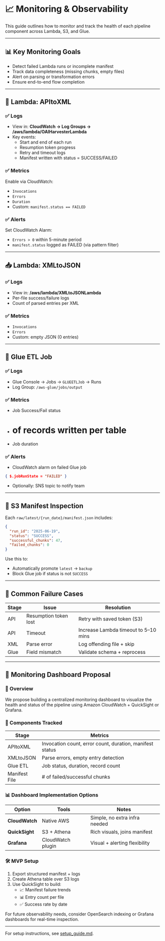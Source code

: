 # 📈 Monitoring & Observability

This guide outlines how to monitor and track the health of each pipeline component across Lambda, S3, and Glue.

---

## 📊 Key Monitoring Goals
- Detect failed Lambda runs or incomplete manifest
- Track data completeness (missing chunks, empty files)
- Alert on parsing or transformation errors
- Ensure end-to-end flow completion

---

## 🔁 Lambda: APItoXML

### ✅ Logs
- View in: **CloudWatch → Log Groups → /aws/lambda/OAIHarvesterLambda**
- Key events:
  - Start and end of each run
  - Resumption token progress
  - Retry and timeout logs
  - Manifest written with status = SUCCESS/FAILED

### ✅ Metrics
Enable via CloudWatch:
- `Invocations`
- `Errors`
- `Duration`
- Custom: `manifest.status == FAILED`

### ✅ Alerts
Set CloudWatch Alarm:
- `Errors > 0` within 5-minute period
- `manifest.status` logged as FAILED (via pattern filter)

---

## 📥 Lambda: XMLtoJSON

### ✅ Logs
- View in: **/aws/lambda/XMLtoJSONLambda**
- Per-file success/failure logs
- Count of parsed entries per XML

### ✅ Metrics
- `Invocations`
- `Errors`
- Custom: empty JSON (0 entries)

---

## 🧠 Glue ETL Job

### ✅ Logs
- Glue Console → Jobs → `GLUEETLJob` → Runs
- Log Group: `/aws-glue/jobs/output`

### ✅ Metrics
- Job Success/Fail status
- # of records written per table
- Job duration

### ✅ Alerts
- CloudWatch alarm on failed Glue job
```json
{ $.jobRunState = "FAILED" }
```
- Optionally: SNS topic to notify team

---

## 📂 S3 Manifest Inspection

Each `raw/latest/{run_date}/manifest.json` includes:
```json
{
  "run_id": "2025-06-19",
  "status": "SUCCESS",
  "successful_chunks": 47,
  "failed_chunks": 0
}
```
Use this to:
- Automatically promote `latest` → `backup`
- Block Glue job if status is not `SUCCESS`

---

## 🛑 Common Failure Cases
| Stage | Issue | Resolution |
|-------|-------|------------|
| API | Resumption token lost | Retry with saved token (S3) |
| API | Timeout | Increase Lambda timeout to 5–10 mins |
| XML | Parse error | Log offending file + skip |
| Glue | Field mismatch | Validate schema + reprocess |

---

## 🧪 Monitoring Dashboard Proposal

### 🔭 Overview
We propose building a centralized monitoring dashboard to visualize the health and status of the pipeline using Amazon CloudWatch + QuickSight or Grafana.

### 📌 Components Tracked
| Stage         | Metrics                                 |
|---------------|------------------------------------------|
| APItoXML      | Invocation count, error count, duration, manifest status |
| XMLtoJSON     | Parse errors, empty entry detection      |
| Glue ETL      | Job status, duration, record count       |
| Manifest File | # of failed/successful chunks            |

### 📊 Dashboard Implementation Options
| Option               | Tools                  | Notes                          |
|----------------------|------------------------|-------------------------------|
| **CloudWatch**       | Native AWS             | Simple, no extra infra needed |
| **QuickSight**       | S3 + Athena            | Rich visuals, joins manifest  |
| **Grafana**          | CloudWatch plugin      | Visual + alerting flexibility |

### 🛠️ MVP Setup
1. Export structured manifest + logs
2. Create Athena table over S3 logs
3. Use QuickSight to build:
   - 📈 Manifest failure trends
   - 📊 Entry count per file
   - ✅ Success rate by date

For future observability needs, consider OpenSearch indexing or Grafana dashboards for real-time inspection.

---

For setup instructions, see [setup_guide.md](./setup_guide.md).

